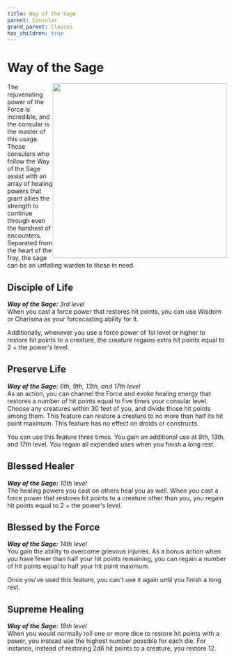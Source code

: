 ```yaml
---
title: Way of the Sage
parent: Consular
grand_parent: Classes
has_children: true
---
```


# Way of the Sage

<img src='../../../../zzImages/Classes/consular_sage.png' style='float:right; width:400px;'>

The rejuvenating power of the Force is incredible, and the consular is the master of this usage. Those consulars who follow the Way of the Sage assist with an array of healing powers that grant allies the strength to continue through even the harshest of encounters. Separated from the heart of the fray, the sage can be an unfailing warden to those in need.

## Disciple of Life
_**Way of the Sage:** 3rd level_<br>
When you cast a force power that restores hit points, you can use Wisdom or Charisma as your forcecasting ability for it. 

Additionally, whenever you use a force power of 1st level or higher to restore hit points to a creature, the creature regains extra hit points equal to 2 + the power's level.

## Preserve Life
_**Way of the Sage:** 6th, 9th, 13th, and 17th level_<br>
As an action, you can channel the Force and evoke healing energy that restores a number of hit points equal to five times your consular level. Choose any creatures within 30 feet of you, and divide those hit points among them. This feature can restore a creature to no more than half its hit point maximum. This feature has no effect on droids or constructs.

You can use this feature three times. You gain an additional use at 9th, 13th, and 17th level. You regain all expended uses when you finish a long rest.

## Blessed Healer
_**Way of the Sage:** 10th level_<br>
The healing powers you cast on others heal you as well. When you cast a force power that restores hit points to a creature other than you, you regain hit points equal to 2 + the power's level.

## Blessed by the Force
_**Way of the Sage:** 14th level_<br>
You gain the ability to overcome grievous injuries. As a bonus action when you have fewer than half your hit points remaining, you can regain a number of hit points equal to half your hit point maximum.

Once you've used this feature, you can't use it again until you finish a long rest.

## Supreme Healing
_**Way of the Sage:** 18th level_<br>
When you would normally roll one or more dice to restore hit points with a power, you instead use the highest number possible for each die. For instance, instead of restoring 2d6 hit points to a creature, you restore 12.
